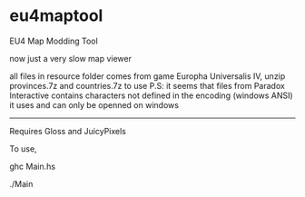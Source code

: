 # eu4maptool
EU4 Map Modding Tool

now just a very slow map viewer

all files in resource folder comes from game Europha Universalis IV, unzip provinces.7z and countries.7z to use
P.S: it seems that files from Paradox Interactive contains characters not defined in the encoding (windows ANSI) it uses and can only be openned on windows

----

Requires Gloss and JuicyPixels

To use, 

ghc Main.hs

./Main
